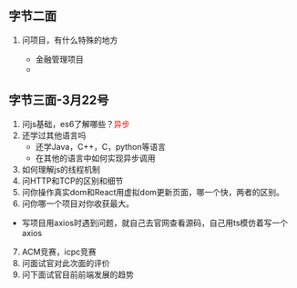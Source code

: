 ## 字节二面

1. 问项目，有什么特殊的地方

   + 金融管理项目
   + 



## 字节三面-3月22号

1. 问js基础，es6了解哪些？<font color=red>异步</font>
2. 还学过其他语言吗
	- 还学Java，C++，C，python等语言
	- 在其他的语言中如何实现异步调用
3. 如何理解js的线程机制
4. 问HTTP和TCP的区别和细节
5. 问你操作真实dom和React用虚拟dom更新页面，哪一个快，两者的区别。
6. 问你哪一个项目对你收获最大。
  - 写项目用axios时遇到问题，就自己去官网查看源码，自己用ts模仿着写一个axios
7. ACM竞赛，icpc竞赛
8. 问面试官对此次面的评价
9. 问下面试官目前前端发展的趋势